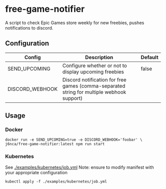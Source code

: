 # free-game-notifier
A script to check Epic Games store weekly for new freebies, pushes notifications to discord.

## Configuration

| Config          | Description                                                                               | Default |
|-----------------|-------------------------------------------------------------------------------------------|---------|
| SEND_UPCOMING   | Configure whether or not to display upcoming freebies                                     | false   |
| DISCORD_WEBHOOK | Discord notification for free games (comma-separated string for multiple webhook support) |         |

## Usage

### Docker
```
docker run -e SEND_UPCOMING=true -e DISCORD_WEBHOOK='foobar' \
j6nca/free-game-notifier:latest npm run start
```

### Kubernetes
See [./examples/kubernetes/job.yml](https://github.com/j6nca/free-game-notifier/blob/main/examples/kubernetes/job.yml)
Note: ensure to modify manifest with your appropriate configuration
```
kubectl apply -f ./examples/kubernetes/job.yml
```